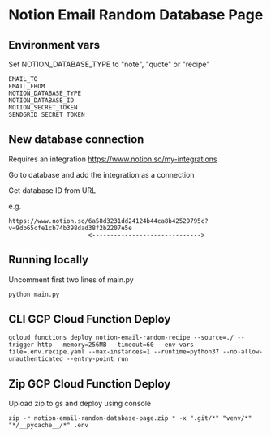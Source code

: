 # Notion Email Random Database Page

## Environment vars

Set NOTION_DATABASE_TYPE to "note", "quote" or "recipe"

```
EMAIL_TO
EMAIL_FROM
NOTION_DATABASE_TYPE
NOTION_DATABASE_ID
NOTION_SECRET_TOKEN
SENDGRID_SECRET_TOKEN
```

## New database connection

Requires an integration https://www.notion.so/my-integrations

Go to database and add the integration as a connection

Get database ID from URL

e.g.

```
https://www.notion.so/6a58d3231dd24124b44ca8b42529795c?v=9db65cfe1cb74b398dad38f2b2207e5e
                      <------------------------------>
```

## Running locally

Uncomment first two lines of main.py

```
python main.py
```

## CLI GCP Cloud Function Deploy

```
gcloud functions deploy notion-email-random-recipe --source=./ --trigger-http --memory=256MB --timeout=60 --env-vars-file=.env.recipe.yaml --max-instances=1 --runtime=python37 --no-allow-unauthenticated --entry-point run
```

## Zip GCP Cloud Function Deploy

Upload zip to gs and deploy using console

```
zip -r notion-email-random-database-page.zip * -x ".git/*" "venv/*" "*/__pycache__/*" .env
```

